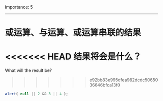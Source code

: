importance: 5

---

# 或运算、与运算、或运算串联的结果

<<<<<<< HEAD
结果将会是什么？
=======
What will the result be?
>>>>>>> e92bb83e995dfea982dcdc5065036646bfca13f0

```js
alert( null || 2 && 3 || 4 );
```

